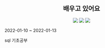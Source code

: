 <div align=center><H2> 배우고 있어요 </h2></div>

<div align=center><img src="https://img.shields.io/badge/Java-007396?style=flat-square&logo=Java&logoColor=white"/> <img src="https://img.shields.io/badge/Spring-6DB33F?style=flat-square&logo=Spring&logoColor=white"/> <img src="https://img.shields.io/badge/C++-00599C?style=flat-square&logo=c&logoColor=white"/></div>

<p>2022-01-10 ~ 2022-01-13</p>
<p>sql 기초공부</p>
